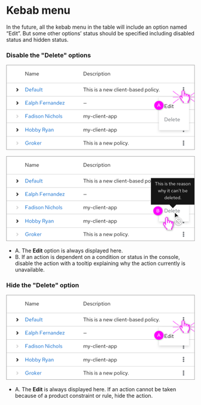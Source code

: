 # Kebab menu

In the future, all the kebab menu in the table will include an option named “Edit”. But some other options’ status should be specified including disabled status and hidden status.


### Disable the **"Delete"** options

![KebabDisabled-1](./images/KebabDisabled-1.png)

![KebabDisabled-2](./images/KebabDisabled-2.png)
  *  A. The **Edit** option is always displayed here.
  *  B. If an action is dependent on a condition or status in the console, disable the action with a tooltip explaining why the action currently is unavailable.



### Hide the **"Delete"** option

![KebabHidden](./images/KebabHidden.png)
  *  A. The **Edit** is always displayed here. If an action cannot be taken because of a product constraint or rule, hide the action.
